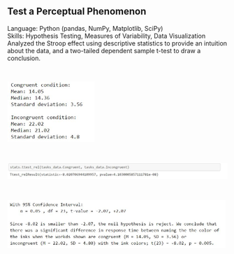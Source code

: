 ## Test a Perceptual Phenomenon
Language: Python (pandas, NumPy, Matplotlib, SciPy) </br>
Skills: Hypothesis Testing, Measures of Variability, Data Visualization </br>
Analyzed the Stroop effect using descriptive statistics to provide an intuition about the data, 
and a two-tailed dependent sample t-test to draw a conclusion.

</br>
<p align="left">
  <img src="ds.JPG" width="200"/>
</p>

</br>
<p align="left">
  <img src="ttests.JPG" width="700"/>
</p>


</br>
<p align="left">
  <img src="ttest.JPG" width="500"/>
</p>
